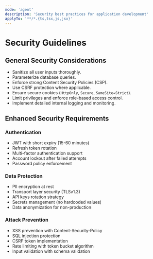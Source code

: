 ```yaml
---
mode: 'agent'
description: 'Security best practices for application development'
applyTo: '**/*.{ts,tsx,js,jsx}'
---
```


# Security Guidelines

## General Security Considerations

- Sanitize all user inputs thoroughly.
- Parameterize database queries.
- Enforce strong Content Security Policies (CSP).
- Use CSRF protection where applicable.
- Ensure secure cookies (`HttpOnly`, `Secure`, `SameSite=Strict`).
- Limit privileges and enforce role-based access control.
- Implement detailed internal logging and monitoring.

## Enhanced Security Requirements

### Authentication

- JWT with short expiry (15-60 minutes)
- Refresh token rotation
- Multi-factor authentication support
- Account lockout after failed attempts
- Password policy enforcement

### Data Protection

- PII encryption at rest
- Transport layer security (TLSv1.3)
- API keys rotation strategy
- Secrets management (no hardcoded values)
- Data anonymization for non-production

### Attack Prevention

- XSS prevention with Content-Security-Policy
- SQL injection protection
- CSRF token implementation
- Rate limiting with token bucket algorithm
- Input validation with schema validation
